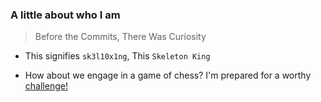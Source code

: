 ### A little about who I am

> Before the Commits, There Was Curiosity




-  This signifies `sk3l10x1ng`, This `Skeleton King`
<!--
**sk3l10x1ng/sk3l10x1ng** is a ✨ _special_ ✨ repository because its `README.md` (this file) appears on your GitHub profile.

Here are some ideas to get you started:

-  I’m currently working on ...
- 🌱 I’m currently learning ...
- 👯 I’m looking to collaborate on ...
- 🤔 I’m looking for help with ...
- 💬 Ask me about ...
- 📫 How to reach me: ...
- 😄 Pronouns: ...
- ⚡ Fun fact: ...
-->
- How about we engage in a game of chess? I'm prepared for a worthy [challenge!](https://www.chess.com/member/sk3l10x1ng) 
